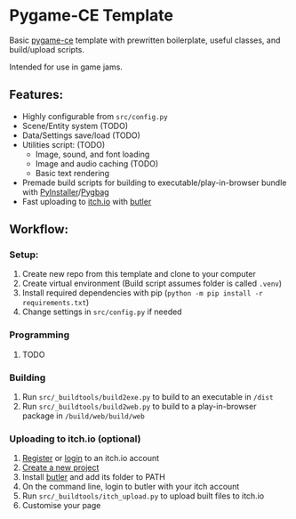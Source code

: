 # Pygame-CE Template

Basic [pygame-ce](https://pyga.me) template with prewritten boilerplate, useful classes, and build/upload scripts.

Intended for use in game jams.

## Features:
- Highly configurable from `src/config.py`
- Scene/Entity system (TODO)
- Data/Settings save/load (TODO)
- Utilities script: (TODO)
  - Image, sound, and font loading
  - Image and audio caching (TODO) 
  - Basic text rendering
- Premade build scripts for building to executable/play-in-browser bundle 
with [PyInstaller](https://pyinstaller.org)/[Pygbag](https://pypi.org/project/pygbag)
- Fast uploading to [itch.io](https://itch.io) with [butler](https://itchio.itch.io/butler)

## Workflow:
### Setup:
1. Create new repo from this template and clone to your computer
2. Create virtual environment (Build script assumes folder is called `.venv`)
3. Install required dependencies with pip (`python -m pip install -r requirements.txt`)
4. Change settings in `src/config.py` if needed

### Programming
1. TODO

### Building
1. Run `src/_buildtools/build2exe.py` to build to an executable in `/dist`
2. Run `src/_buildtools/build2web.py` to build to a play-in-browser package in `/build/web/build/web`

### Uploading to itch.io (optional)
1. [Register](https://itch.io/register) or [login](https://itch.io/login) to an itch.io account
2. [Create a new project](https://itch.io/game/new)
3. Install [butler](https://itchio.itch.io/butler) and add its folder to PATH
4. On the command line, login to butler with your itch account
5. Run `src/_buildtools/itch_upload.py` to upload built files to itch.io
6. Customise your page
